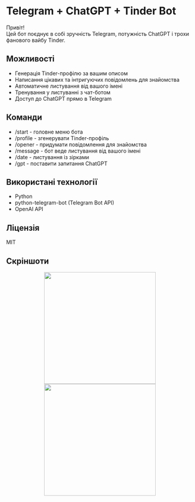 # Telegram + ChatGPT + Tinder Bot

Привіт!  
Цей бот поєднує в собі зручність Telegram, потужність ChatGPT і трохи фанового вайбу Tinder.

## Можливості
- Генерація Tinder-профілю за вашим описом
- Написання цікавих та інтригуючих повідомлень для знайомства
- Автоматичне листування від вашого імені
- Тренування у листуванні з чат-ботом
- Доступ до ChatGPT прямо в Telegram

## Команди
- /start - головне меню бота
- /profile - згенерувати Tinder-профіль
- /opener - придумати повідомлення для знайомства
- /message - бот веде листування від вашого імені
- /date - листування із зірками
- /gpt - поставити запитання ChatGPT

## Використані технології
- Python
- python-telegram-bot (Telegram Bot API)
- OpenAI API

## Ліцензія
МІТ

## Скріншоти

<p align="center">
  <img src="https://github.com/user-attachments/assets/c5199952-114b-4dc6-af08-e13918bfdfd6" width="300"/>
  <img src="https://github.com/user-attachments/assets/21a9f5fc-cda1-4a2a-88a2-49a1e3c68a4b" width="300"/>
</p>




